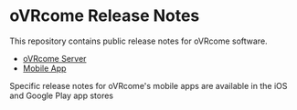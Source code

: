 # oVRcome Release Notes

This repository contains public release notes for oVRcome software.

- [oVRcome Server](ovrcome_server_release_notes.md)
- [Mobile App](mobile_app_release_notes.md)

Specific release notes for oVRcome's mobile apps are available in the iOS and Google Play app stores
